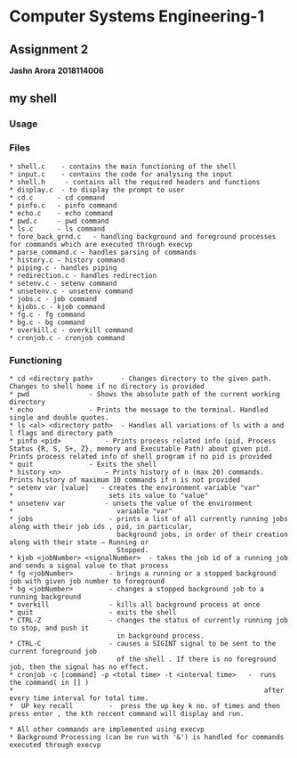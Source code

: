 

# Computer Systems Engineering-1 
## Assignment 2

**Jashn Arora**
**2018114006**

## my shell

### Usage



### Files
    * shell.c    - contains the main functioning of the shell
    * input.c    - contains the code for analysing the input
    * shell.h     - contains all the required headers and functions
    * display.c  - to display the prompt to user
    * cd.c      - cd command
    * pinfo.c   - pinfo command
    * echo.c    - echo command
    * pwd.c     - pwd command
    * ls.c      - ls command
    * fore_back_grnd.c   - handling background and foreground processes for commands which are executed through execvp
    * parse_command.c - handles parsing of commands
    * history.c - history command
    * piping.c - handles piping
    * redirection.c - handles redirection
    * setenv.c - setenv command
    * unsetenv.c - unsetenv command
    * jobs.c - job command
    * kjobs.c - kjob command
    * fg.c - fg command
    * bg.c - bg command
    * overkill.c - overkill command
    * cronjob.c - cronjob command

### Functioning
    * cd <directory path>       - Changes directory to the given path. Changes to shell home if no directory is provided
    * pwd               - Shows the absolute path of the current working directory 
    * echo              - Prints the message to the terminal. Handled single and double quotes.
    * ls <al> <directory path>  - Handles all variations of ls with a and l flags and directory path
    * pinfo <pid>           - Prints process related info (pid, Process Status {R, S, S+, Z}, memory and Executable Path) about given pid. Prints process related info of shell program if no pid is provided
    * quit              - Exits the shell	
    * history <n>           - Prints history of n (max 20) commands. Prints history of maximum 10 commands if n is not provided
    * setenv var [value]   - creates the environment variable "var"
    *                        sets its value to "value"
    * unsetenv var          - unsets the value of the environment 
    *                          variable "var"
    * jobs                   - prints a list of all currently running jobs along with their job ids , pid, in particular,
                               background jobs, in order of their creation along with their state – Running or
                               Stopped.
    * ​kjob <jobNumber> <signalNumber>  - takes the job id of a running job and sends a signal value to that process
    * ​fg <jobNumber> ​        - brings a running or a stopped background job with given job number to foreground
    * ​bg <jobNumber> ​        - changes a stopped background job to a running background
    * ​overkill               - kills all background process at once
    * quit ​                  - exits the shell
    * CTRL-Z ​                - changes the status of currently running job to stop, and push it
                               in background process.
    * CTRL-C ​                - causes a SIGINT signal to be sent to the current foreground job
                               of the shell​ . If there is no foreground job, then the signal has no effect.
    * cronjob -c [command] -p <total time> -t <interval time>   -  runs the command( in [] ) 
    *                                                               after every time interval for total time.
    *  UP key recall         -  press the up key k no. of times and then press enter , the kth reccent command will display and run.  
                                                                                                                     
    * All other commands are implemented using execvp
    * Background Processing (can be run with '&') is handled for commands executed through execvp

